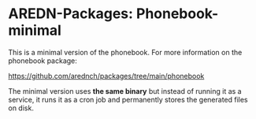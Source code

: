 # AREDN-Packages: Phonebook-minimal

This is a minimal version of the phonebook. For more information on the phonebook package:

https://github.com/arednch/packages/tree/main/phonebook

The minimal version uses **the same binary** but instead of running it as a service, it runs it as a cron job and permanently stores the generated files on disk.
